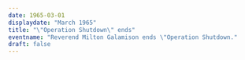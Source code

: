 ```yaml
---
date: 1965-03-01
displaydate: "March 1965"
title: "\"Operation Shutdown\" ends"
eventname: "Reverend Milton Galamison ends \"Operation Shutdown."
draft: false
---
```


